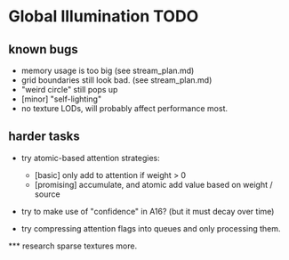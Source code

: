 # Global Illumination TODO

## known bugs
- memory usage is too big (see stream_plan.md)
- grid boundaries still look bad. (see stream_plan.md)
- "weird circle" still pops up
- [minor] "self-lighting"
- no texture LODs, will probably affect performance most.

## harder tasks
* try atomic-based attention strategies:
  - [basic] only add to attention if weight > 0
  - [promising] accumulate, and atomic add value based on weight / source

* try to make use of "confidence" in A16? (but it must decay over time)
* try compressing attention flags into queues and only processing them.

*** research sparse textures more.
